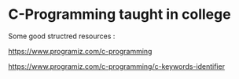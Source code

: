 # C-Programming taught in college

Some good structred resources :

https://www.programiz.com/c-programming

https://www.programiz.com/c-programming/c-keywords-identifier

